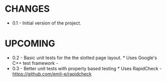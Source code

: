 # CHANGES

* 0.1 - Initial version of the project.


# UPCOMING

* 0.2 - Basic unit tests for the the slotted page layout.
        * Uses Google's C++ test framework
          - 
* 0.3 - Better unit tests with property based testing
        * Uses RapidCheck
          - https://github.com/emil-e/rapidcheck
